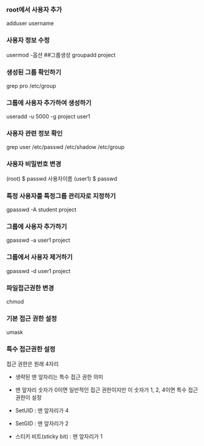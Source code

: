 ### root에서 사용자 추가
adduser username

### 사용자 정보 수정
usermod -옵션
##그룹생성
groupadd project

### 생성된 그룹 확인하기
grep pro /etc/group

### 그룹에 사용자 추가하여 생성하기
 useradd -u 5000 -g project user1
 
 ### 사용자 관련 정보 확인
 grep user /etc/passwd /etc/shadow /etc/group
 
 
 ### 사용자 비밀번호 변경
 (root) $ passwd 사용자이름
 (user1) $ passwd
 
 ### 특정 사용자를 특정그룹 관리자로 지정하기
 gpasswd -A student project
 
 ### 그룹에 사용자 추가하기
 gpasswd -a user1 project
 
 ### 그룹에서 사용자 제거하기
 gpasswd -d user1 project
 
 ### 파일접근권한 변경
 
 chmod
 
### 기본 접근 권한 설정
umask

### 특수 접근권한 설정
접근 권한은 원래 4자리
- 생략된 맨 앞자리는 특수 접근 권한 의미
- 맨 앞자리 숫자가 0이면 일반적인 접근 권한이지만 이 숫자가 1, 2, 4이면 특수 접근 권한이 설정

- SetUID : 맨 앞자리가 4
- SetGID : 맨 앞자리가 2
- 스티키 비트(sticky bit) : 맨 앞자리가 1
